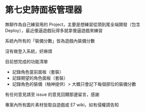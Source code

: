 # 第七史詩面板管理器

無聊作為自己練習用的 Project，主要是想練習從頭到尾全端開發（包含 Deploy），最近傻逼遊戲玩得多就拿傻逼遊戲來練習

系統內所有的「裝備分數」皆為遊戲內裝備分數

沒有做登入系統，好麻煩

目前想完成的功能清單

- 記錄角色當前面板（套裝）
- 記錄期望的角色面板（套裝）
- 記錄角色的裝備（柚神提供）> 大概只會記下每個部位的裝備分數

有任何意見請至 issue 的意見回饋那邊留言，感謝

專案內所有圖片素材皆取自遊戲或 E7 wiki，如有侵權請告知
